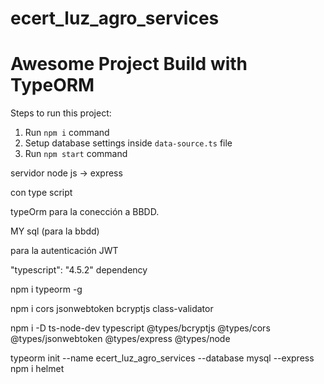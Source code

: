 # ecert_luz_agro_services
# Awesome Project Build with TypeORM

Steps to run this project:

1. Run `npm i` command
2. Setup database settings inside `data-source.ts` file
3. Run `npm start` command



servidor 
node js -> express

con type script

typeOrm para la conección a BBDD.

MY sql (para la bbdd)


para la autenticación 
JWT


"typescript": "4.5.2"
dependency

npm i typeorm -g

npm i cors jsonwebtoken bcryptjs class-validator

npm i -D ts-node-dev typescript @types/bcryptjs  @types/cors  @types/jsonwebtoken @types/express @types/node

typeorm init --name ecert_luz_agro_services --database mysql --express
npm i helmet
